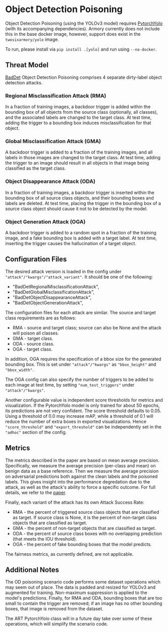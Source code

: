 # Object Detection Poisoning

Object Detection Poisoning (using the YOLOv3 model) requires [PytorchYolo](https://github.com/eriklindernoren/PyTorch-YOLOv3) (with its accompanying dependencies).  Armory currently does not include this in the base docker image, however, support does exist in the `twosixarmory/yolo` image.

To run, please install via ```pip install .[yolo]``` and run using ```--no-docker```.


## Threat Model
[BadDet](https://arxiv.org/pdf/2205.14497.pdf) Object Detection Poisoning comprises 4 separate dirty-label object detection attacks.

### Regional Misclassification Attack (RMA)

In a fraction of training images, a backdoor trigger is added within the bounding box of all objects from the source class (optionally, all classes), and the associated labels are changed to the target class.  At test time, adding the trigger to a bounding box induces misclassification for that object.

### Global Misclassification Attack (GMA)

A backdoor trigger is added to a fraction of the training images, and all labels in those images are changed to the target class.  At test time, adding the trigger to an image should result in all objects in that image being classified as the target class.

### Object Disappearance Attack (ODA)

In a fraction of training images, a backdoor trigger is inserted within the bounding box of all source class objects, and their bounding boxes and labels are deleted.  At test time, placing the trigger in the bounding box of a source class object should cause it not to be detected by the model.

### Object Generation Attack (OGA)

A backdoor trigger is added to a random spot in a fraction of the training image, and a fake bounding box is added with a target label.  At test time, inserting the trigger causes the hallucination of a target object.


## Configuration Files

The desired attack version is loaded in the config under ```"attack"/"kwargs"/"attack_variant"```.  It should be one of the following:
- "BadDetRegionalMisclassificationAttack",
- "BadDetGlobalMisclassificationAttack",
- "BadDetObjectDisappearanceAttack",
- "BadDetObjectGenerationAttack",

The configuration files for each attack are similar.  The source and target class requirements are as follows:
- RMA - source and target class; source can also be None and the attack will poison all classes.
- GMA - target class.
- ODA - source class.
- OGA - target class.

In addition, OGA requires the specification of a bbox size for the generated bounding box.
This is set under ```"attack"/"kwargs"``` as ```"bbox_height"``` and ```"bbox_width"```.

The OGA config can also specify the number of triggers to be added to each image at test time, by setting ```"num_test_triggers"``` under ```"attack"/"kwargs"```.

Another configurable value is independent score thresholds for metrics and visualization.  If the PytorchYolo model is only trained for about 50 epochs, its predictions are not very confident.  The score threshold defaults to 0.05.  Using a threshold of 0.0 may increase mAP, while a threshold of 0.1 will reduce the number of extra boxes in exported visualizations.  Hence ```"score_threshold"``` and ```"export_threshold"``` can be independently set in the ```"adhoc"``` section of the config.


## Metrics

The metrics described in the paper are based on mean average precision.  Specifically, we measure the average precision (per-class and mean) on benign data as a base reference.  Then we measure the average precision on adversarial predictions both against the clean labels and the poisoned labels.  This gives insight into the performance degredation due to the attack, as well as the attack's ability to force a specific outcome.  For full details, we refer to the [paper](https://arxiv.org/pdf/2205.14497.pdf).

Finally, each variant of the attack has its own Attack Success Rate:
- RMA - the percent of triggered source class objects that are classified as target.  If source class is None, it is the percent of non-target class objects that are classified as target.
- GMA - the percent of non-target objects that are classified as target.
- ODA - the percent of source class boxes with no overlapping prediction (that meets the IOU threshold).
- OGA - the percent of fake bounding boxes that the model predicts.

The fairness metrics, as currently defined, are not applicable.


## Additional Notes

The OD poisoning scenario code performs some dataset operations which may seem out of place.  The data is padded and resized for YOLOv3 and augmented for training.  Non-maximum suppression is applied to the model's predictions.  Finally, for RMA and ODA, bounding boxes that are too small to contain the trigger are removed; if an image has no other bounding boxes, that image is removed from the dataset.

The ART PytorchYolo class will in a future day take over some of these operations, which will simplify the scenario code.